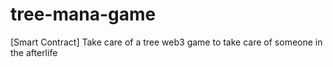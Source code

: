# tree-mana-game
[Smart Contract] Take care of a tree  web3 game to take care of someone in the afterlife 
